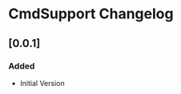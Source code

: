 <!-- Keep a Changelog guide -> https://keepachangelog.com -->

# CmdSupport Changelog

## [0.0.1]
### Added
- Initial Version
